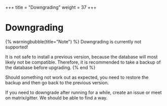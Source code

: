 +++
title = "Downgrading"
weight = 37
+++

# Downgrading

{% warningbubble(title="Note") %}
Downgrading is currently not supported!

It is not safe to install a previous version, because the database
will most likely not be compatible. Therefore, it is recommended to
take a backup of the database before upgrading.
{% end %}



Should something not work out as expected, you need to restore the
backup and then go back to the previous version.

If you need to downgrade after running for a while, create an issue or
meet on matrix/gitter. We should be able to find a way.
